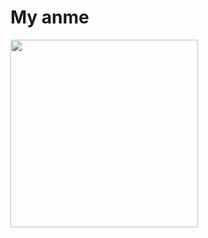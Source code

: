 <!DOCTYPE html>
<html>
<head>
<title>This is a website for practice</title>
<link rel="stylesheet" href="style.css">
</head>
<body>
<div class="main">



<div class="header">
</div>






<div class+"menu">
</div>




<div class="content-area">

<div class="left-area">
</div>

<h1>My anme </h1>
<div class="right-area">

<img src="ahammadullah.jpg" width="300px"/>
</div>



</div>



<div class="fouter">
</div>


</div>
</body>
</html>
